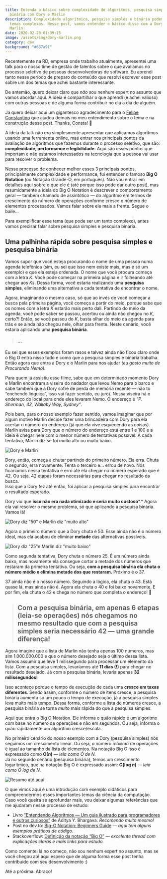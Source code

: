 ```yaml
---
title: Entenda o básico sobre complexidade de algoritmos, pesquisa simples e
  binária com Dory e Marlin
description: Complexidade algorítmica, pesquisa simples e binária podem ser
  temas complexos. Nesse post, vamos entender o básico disso com a Dory e o
  Marlin!
date: 2020-02-28 01:39:15
image: /assets/img/dory-marlin.png
category: dev
background: "#637a91"
---
```

Recentemente na RD, empresa onde trabalho atualmente, apresentei uma talk para o nosso time de gestão de talentos sobre o que avaliamos no processo seletivo de pessoas desenvolvedoras de software. Eu aprendi tanto nesse período de preparo do conteúdo que resolvi escrever esse post sobre um dos temas que achei bastante interessante.

De antemão, quero deixar claro que *não* sou nenhum expert no assunto que vamos abordar aqui. A ideia é compartilhar o que aprendi (e achei valioso) com outras pessoas e de alguma forma contribuir no dia a dia de alguém.

Já quero deixar aqui um gigantesco agradecimento para o [Felipe Constantino](https://www.linkedin.com/in/felipecdo/) que ajudou demais no meu entendimento sobre o tema e na construção desse post. Thanks, Consta! 💙

A ideia da talk não era simplesmente apresentar que aplicamos algoritmos usando uma ferramenta online, mas entrar nos principais pontos da avaliação de algoritmos que fazemos durante o processo seletivo, que são: **complexidade, performance e legibilidade.** Aqui são esses pontos que importam e não estamos interessados na tecnologia que a pessoa vai usar para resolver o problema.

Nesse processo de conhecer melhor esses 3 principais pontos, principalmente complexidade e performance, fui entender o famoso **Big O Notation** (ou Notação Grande-O, em português). Não vou entrar em detalhes aqui sobre o que ele é (até porque isso pode dar outro post), mas resumidamente a ideia do Big O Notation é descrever o comportamento geral — também chamado de assintótico — do algoritmo em termos de crescimento do número de operações conforme cresce o número de elementos processados. Vamos falar sobre ele mais a frente. Segue o baile…

Para exemplificar esse tema (que pode ser um tanto complexo), antes vamos precisar falar sobre pesquisa simples e pesquisa binária.

## Uma palhinha rápida sobre pesquisa simples e pesquisa binária

Vamos supor que você esteja procurando o nome de uma pessoa numa agenda telefônica (sim, eu sei que isso nem existe mais, mas é só um exemplo) e que ela esteja ordenada. O nome que você procura começa com a letra *K*. Você pode começar na primeira página e ir folheando até chegar aos *Ks*. Dessa forma, você estaria realizando uma **pesquisa simples**, eliminando uma alternativa a cada tentativa de encontrar o nome.

Agora, imaginando o mesmo caso, só que ao invés de você começar a busca pela primeira página, você começa a partir do meio, porque sabe que os nomes com a letra *K* estarão mais perto dali. Partindo do meio da agenda, você pode saber se passou, acertou ou ainda não chegou no *K,* certo?! Então, se você passou do *K*, basta olhar do meio da agenda para trás e se ainda não chegou nele, olhar para frente. Neste cenário, você estaria aplicando uma **pesquisa binária**.

> #### ...

Eu sei que esses exemplos foram rasos e talvez ainda não ficou claro onde o Big O entra nisso tudo e como que a pesquisa simples e binária trabalha. Então agora que entra a Dory e o Marlin para nos ajudar *(eu gosto muito de Procurando Nemo).*

Para quem já assistiu esse filme, sabe que em determinado momento Dory e Marlin encontram a viseira do nadador que levou Nemo para o barco e sabe também que a Dory sofre de perda de memória recente — não to “enchendo linguiça”, isso vai fazer sentido, eu juro). Nessa viseira há o endereço do local para onde eles levaram Nemo. O endereço é *“P. Sherman, 42, Wallaby Way, Sydney”*.

Pois bem, para o nosso exemplo fazer sentido, vamos imaginar que por algum motivo Marlin decide fazer uma brincadeira com Dory para ela acertar o número do endereço (já que ela vive esquecendo as coisas).\
Marlin avisa para Dory que o número do endereço está entre 1 e 100 e a ideia é chegar nele com o menor número de tentativas possível. A cada tentativa, Marlin diz se foi muito alto ou muito baixo.

![Dory e Marlin](/assets/img/dory-marlin.png "Dory e Marlin")

Dory, então, começa a chutar partindo do primeiro número. Ela erra. Chuta o segundo, erra novamente. Tenta o terceiro e… errou de novo. Nós ficaríamos nessa tentativa e erro até ela chegar no número esperado que é 42. Ou seja, 42 etapas foram necessárias para chegar no resultado da busca.\
Isso que a Dory fez até então, foi aplicar a pesquisa simples para encontrar o resultado esperado.

Dory viu que **isso não era nada otimizado e seria muito custoso***.* Agora ela vai resolver o mesmo problema, só que aplicando a pesquisa binária. Vamos lá!

![Dory diz "50" e Marlin diz "muito alto"](/assets/img/dory-marlin-try-1.png "Dory diz \\\"50\\\" e Marlin diz \\\"muito alto\\\"")

Agora o primeiro número que a Dory chuta é 50. Esse ainda não é o número ideal, mas ela acabou de eliminar **metade** das alternativas possíveis.

![Dory diz "25"e Marlin diz "muito baixo"](/assets/img/dory-marlin-try-2.png "Dory diz \\\"25\\\"e Marlin diz \\\"muito baixo\\\"")

Como segunda tentativa, Dory chuta o número 25. É um número ainda baixo, mas novamente ela consegue cortar a metade dos números que restaram da primeira tentativa. Ou seja, **com a pesquisa binária ela chuta o número médio e elimina metade dos que restaram.** Próximo é o 37.

37 ainda não é o nosso número. Seguindo a lógica, ela chuta o 43. Está quase lá, mas ainda não é. Agora ela chuta o 40 e foi baixo novamente. E por fim, ela chuta o 42 e chega no número que completa o endereço! 🎉

> ## Com a pesquisa binária, em apenas 6 etapas (leia-se operações) nós chegamos no mesmo resultado que com a pesquisa simples seria necessário 42 — uma grande diferença!

Agora imagine que a lista de Marlin não tenha apenas 100 números, mas sim 1.000.000.000 e que o número desejado seja o último dessa lista. Vamos assumir que leve 1 milissegundo para processar um elemento da lista. Com a pesquisa simples, levaríamos até **11 dias (!)** para chegar no resultado desejado. Já com a pesquisa binária, levaria apenas **32 milissegundos!**

Isso acontece porque o tempo de execução de cada uma **cresce em taxas diferentes**. Sendo assim, conforme o número de itens cresce, a pesquisa binária aumenta só um pouco o tempo de execução, já a pesquisa simples leva muito mais tempo. Dessa forma, conforme a lista de números cresce, a pesquisa binária se torna *muito* mais rápida do que a pesquisa simples.

Aqui que entra o Big O Notation. Ele informa o quão rápido é um algoritmo com base no número de operações e não em segundos. Ou seja, informa o quão rapidamente um algoritmo cresce/escala.

No primeiro cenário do nosso exemplo com a Dory (pesquisa simples) nós seguimos um crescimento linear. Ou seja, o número máximo de operações é igual ao tamanho da lista de elementos. Na notação Big O isso é expressado como **O(*n*)** *— leia como Ó de N.*\
Já no segundo cenário (pesquisa binária), temos um crescimento logaritmico, que na notação Big O é expressado assim: **O(log *n*)** *— leia como Ó log de N.*

![Resumo até aqui](/assets/img/resumo.png "Resumo até aqui")

O que vimos aqui é uma introdução com exemplo didáticos para compreendermos esses importantes temas da ciência da computação. Caso você queira se aprofundar mais, vou deixar algumas referências que me ajudaram nesse processo de estudo:

* Livro [“Entendendo Algoritmos — Um guia ilustrado para programadores e outros curiosos”](https://www.amazon.com.br/Entendendo-Algoritmos-Ilustrado-Programadores-Curiosos/dp/8575225634) de Aditya Y. Bhargava. *Recomendo muito mesmo!*
* Post no dev.to: [Big-O Notation: Beginners Guide](https://dev.to/charlie117/big-o-notation-beginners-guide-1h38) — *aqui tem alguns exemplos práticos de código.*
* Stackoverflow: [Definição da notação “Big O”](https://pt.stackoverflow.com/questions/56836/defini%C3%A7%C3%A3o-da-nota%C3%A7%C3%A3o-big-o) — *excelente thread com explicações claras e mais links para estudo.*

Como comentei lá no começo, não sou nenhum expert no assunto, mas se você chegou até aqui espero que de alguma forma esse post tenha contríbuido com seu desenvolvimento :)

Até a próxima. Abraço!